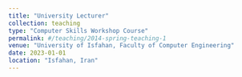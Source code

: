 ```yaml
---
title: "University Lecturer"
collection: teaching
type: "Computer Skills Workshop Course"
permalink: #/teaching/2014-spring-teaching-1
venue: "University of Isfahan, Faculty of Computer Engineering"
date: 2023-01-01
location: "Isfahan, Iran"
---
```


<!-- This is a description of a teaching experience. You can use markdown like any other post.

Heading 1
======

Heading 2
======

Heading 3
====== -->